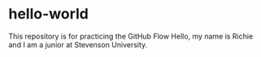 # hello-world
This repository is for practicing the GitHub Flow
Hello, my name is Richie and I am a junior at Stevenson University.
